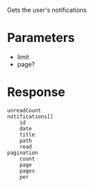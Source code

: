 Gets the user's notifications

# Parameters
- limit
- page?

# Response
```
unreadCount
notifications[]
    id
    date
    title
    path
    read
pagination
    count
    page
    pages
    per
```